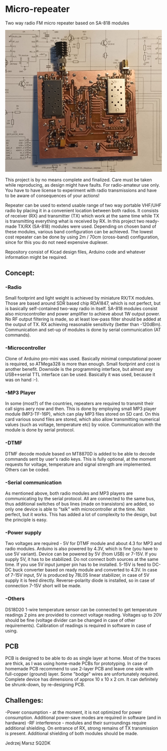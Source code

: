 # Micro-repeater
Two way radio FM micro repeater based on SA-818 modules

![Bottom view of second prototype.](https://github.com/sq2dk/Micro-repeater/blob/main/repeater_1.jpg)

This project is by no means complete and finalized. Care must be taken while reproducing, as design might have faults. For radio-amateur use only. You have to have license to experiment with radio transmissions and have to be aware of consequences of your actions!

Repeater can be used to extend usable range of two way portable VHF/UHF radio by placing it in a convenient location between both radios. It consists of receiver (RX) and transmitter (TX) which work at the same time while TX is transmitting everything what is received by RX.
In this project two ready-made TX/RX (SA-818) modules were used. Depending on chosen band of these modules, various band configuration can be achieved. The lowest cost repeater can be done by using 2m / 70cm (cross-band) configuration, since for this you do not need expensive duplexer.

Repository consist of Kicad design files, Arduino code and whatever information might be required.

## Concept:
### -Radio
Small footprint and light weight is achieved by miniature RX/TX modules. Those are based around SDR based chip RDA1847, which is not perfect, but is basically self-contained two-way radio in itself. SA-818 modules consist also microcontroller and power amplifier to achieve about 1W output power. No RF output filtering is made, so at least low-pass filter should be added at the output of TX. RX achieving reasonable sensitivity (better than -120dBm). Communication and set-up of modules is done by serial communication (AT commands). 
### -Microcontroller
Clone of Arduino pro-mini was used. Basically minimal computational power is required, so ATMega328 is more than enough. Small footprint and cost is another benefit. Downside is the programming interface, but almost any USB<->serial TTL interface can be used. Basically it was used, because it was on hand :-).
### -MP3 Player
In some (most?) of the countries, repeaters are required to transmit their call signs aery now and then. This is done by employing small MP3 player module (MP3-TF-16P), which can play MP3 files stored on SD card. On this card various sound files are stored, which also allow transmitting numerical values (such as voltage, temperature etc) by voice. Communication with the module is done by serial protocol.
### -DTMF
DTMF decode module based on MT8870D is added to be able to decode commands sent by user's radio keys. This is fully optional, at the moment requests for voltage, temperature and signal strength are implemented. Others can be coded.
### -Serial communication
As mentioned above, both radio modules and MP3 players are communicating by the serial protocol. All are connected to the same bus, thus additional switches of bus lines (made on transistors) are added, so only one device is able to "talk" with microcontroller at the time. Not perfect, but it works. This has added a lot of complexity to the design, but the principle is easy.
### -Power supply
Two voltages are required - 5V for DTMF module and about 4.3 for MP3 and radio modules. Arduino is also powered by 4.3V, which is fine (you have to use 5V variant). Device can be powered by 5V (from USB) or 7-15V. If you supply 5V, it has to be stabilized. Do not connect both sources at the same time. If you use 5V input jumper pin has to be installed. 5-15V is feed to DC-DC buck converter based on ready module and converted to 4.3V. In case of 7-15V input, 5V is produced by 78L05 linear stabilizer, in case of 5V supply it is feed directly. Reverse-polarity diode is installed, so in case of connection 7-15V short will be made.
### -Others
DS18D20 1-wire temperature sensor can be connected to get temperature readings
2 pins are provided to connect voltage reading. Voltages up to 20V should be fine (voltage divider can be changed in case of other requirements). Calibration of readings is required in software in case of using.

## PCB
PCB is designed to be able to do as single layer at home. Most of the traces are thick, as I was using home-made PCBs for prototyping. In case of homemade PCB recommend to use 2-layer PCB and leave one side with full-copper (ground) layer. Some "bodge" wires are unfortunately required. Complete device has dimensions of approx 10 x 10 x 2 cm. It can definitely be shrunk-down, by re-designing PCB.

## Challenges:
-Power consumption - at the moment, it is not optimized for power consumption. Additional power-save modes are required in software (and in hardware)
-RF interference - modules and their surroundings require additional shielding. On entrance of RX, strong remains of TX transmission is present. Additional shielding of both modules should be made.

Jedrzej Marsz SQ2DK
